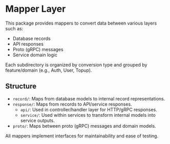 # Mapper Layer

This package provides mappers to convert data between various layers such as:
- Database records
- API responses
- Proto (gRPC) messages
- Service domain logic

Each subdirectory is organized by conversion type and grouped by feature/domain (e.g., Auth, User, Topup).

## Structure

- `record/`: Maps from database models to internal record representations.
- `response/`: Maps from records to API/service responses.
  - `api/`: Used in controller/handler layer for HTTP/gRPC responses.
  - `service/`: Used within services to transform internal models into service outputs.
- `proto/`: Maps between proto (gRPC) messages and domain models.

All mappers implement interfaces for maintainability and ease of testing.

